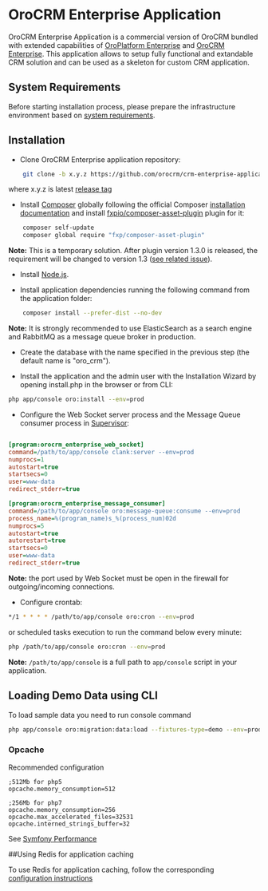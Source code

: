 # OroCRM Enterprise Application

OroCRM Enterprise Application is a commercial version of OroCRM bundled with extended capabilities of
[OroPlatform Enterprise][1] and [OroCRM Enterprise][2]. This application allows to setup fully functional
and extandable CRM solution and can be used as a skeleton for custom CRM application.

## System Requirements

Before starting installation process, please prepare the infrastructure environment based on [system requirements][3]. 

## Installation

- Clone OroCRM Enterprise application repository:

```bash
    git clone -b x.y.z https://github.com/orocrm/crm-enterprise-application.git
```

where x.y.z is latest [release tag](https://github.com/orocrm/crm-enterprise-application/releases)

- Install [Composer][4] globally following the official Composer [installation documentation][5]
and install [fxpio/composer-asset-plugin][6] plugin for it:

```bash
    composer self-update
    composer global require "fxp/composer-asset-plugin"
```
**Note:** This is a temporary solution.  After plugin version 1.3.0 is released, the requirement will be changed to version 1.3 
([see related issue](https://github.com/fxpio/composer-asset-plugin/issues/277#issuecomment-282745055)).

- Install [Node.js][7].

- Install application dependencies running the following command from the application folder:

```bash
    composer install --prefer-dist --no-dev
```

**Note:** It is strongly recommended to use ElasticSearch as a search engine and RabbitMQ as a message queue broker
in production.

- Create the database with the name specified in the previous step (the default name is "oro_crm").

- Install the application and the admin user with the Installation Wizard by opening install.php in the browser or from CLI:

```bash  
php app/console oro:install --env=prod
```

- Configure the Web Socket server process and the Message Queue consumer process in [Supervisor][8]:

```ini

[program:orocrm_enterprise_web_socket]
command=/path/to/app/console clank:server --env=prod
numprocs=1
autostart=true
startsecs=0
user=www-data
redirect_stderr=true

[program:orocrm_enterprise_message_consumer]
command=/path/to/app/console oro:message-queue:consume --env=prod
process_name=%(program_name)s_%(process_num)02d
numprocs=5
autostart=true
autorestart=true
startsecs=0
user=www-data
redirect_stderr=true
```

**Note:** the port used by Web Socket must be open in the firewall for outgoing/incoming connections.

- Configure crontab:

```bash
*/1 * * * * /path/to/app/console oro:cron --env=prod
```

or scheduled tasks execution to run the command below every minute:

```bash
php /path/to/app/console oro:cron --env=prod
```
 
**Note:** ``/path/to/app/console`` is a full path to `app/console` script in your application.

## Loading Demo Data using CLI

To load sample data you need to run console command

```bash
php app/console oro:migration:data:load --fixtures-type=demo --env=prod
```

### Opcache

Recommended configuration

```
;512Mb for php5
opcache.memory_consumption=512

;256Mb for php7
opcache.memory_consumption=256
opcache.max_accelerated_files=32531
opcache.interned_strings_buffer=32
```

See [Symfony Performance](http://symfony.com/doc/current/performance.html)


##Using Redis for application caching

To use Redis for application caching, follow the corresponding [configuration instructions][9]

[1]:    https://github.com/orocrm/platform-enterprise
[2]:    https://github.com/orocrm/crm-enterprise
[3]:    https://www.orocrm.com/documentation/index/current/system-requirements
[4]:    https://getcomposer.org/
[5]:    https://getcomposer.org/download/
[6]:    https://github.com/fxpio/composer-asset-plugin/blob/master/Resources/doc/index.md
[7]:    https://nodejs.org/en/download/package-manager/
[8]:    http://supervisord.org/
[9]:    https://github.com/orocrm/redis-config#configuration